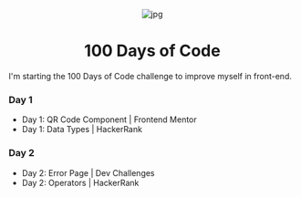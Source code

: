 <p align="center">
<img width="" src="https://images.wallpapersden.com/image/download/fantasy-whale-hd_bWlpbmeUmZqaraWkpJRma2VlrW5lZQ.jpg" align="center" alt="jpg" />
<h1 align="center">100 Days of Code</h1>
</p>
I'm starting the 100 Days of Code challenge to improve myself in front-end.

### Day 1
- Day 1: QR Code Component | Frontend Mentor
- Day 1: Data Types | HackerRank 
### Day 2
- Day 2: Error Page | Dev Challenges
- Day 2: Operators | HackerRank 
